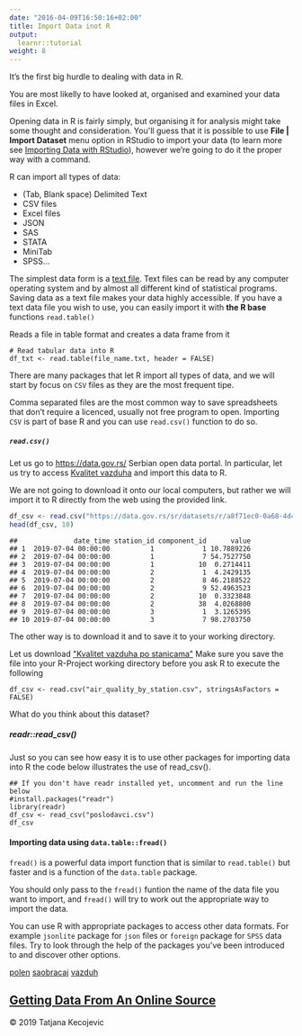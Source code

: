 ```yaml
---
date: "2016-04-09T16:50:16+02:00"
title: Import Data inot R
output: 
  learnr::tutorial
weight: 8
---
```


It’s the first big hurdle to dealing with data in R. 

You are most likelly to have looked at, organised and examined your data files in Excel.

Opening data in R is fairly simply, but organising it for analysis might take some thought and consideration. You'll guess that it is possible to use **File | Import Dataset** menu option in RStudio to import your data (to learn more see [Importing Data with RStudio](https://support.rstudio.com/hc/en-us/articles/218611977-Importing-Data-with-RStudio)), however we’re going to do it the proper way with a command.

R can import all types of data:

- (Tab, Blank space) Delimited Text
- CSV files
- Excel files
- JSON 
- SAS
- STATA
- MiniTab
- SPSS...

The simplest data form is a [text file](https://en.wikipedia.org/wiki/Text_file). Text files can be read by any computer operating system and by almost all different kind of statistical programs. Saving data as a text file makes your data highly accessible. If you have a text data file you wish to use, you can easily import it with **the R base** functions `read.table()`

Reads a file in table format and creates a data frame from it

```
# Read tabular data into R
df_txt <- read.table(file_name.txt, header = FALSE)
```

There are many packages that let R import all types of data, and we will start by focus on `CSV` files as they are the most frequent tipe.

Comma separated files are the most common way to save spreadsheets that don’t require a licenced, usually not free program to open. Importing `CSV` is part of base R and you can use `read.csv()` function to do so. 


##### `read.csv()`

Let us go to <https://data.gov.rs/> Serbian open data portal. In particular, let us try to access [Kvalitet vazduha](https://data.gov.rs/sr/datasets/kvalitet-vazduha/) and import this data to R.

We are not going to download it onto our local computers, but rather we will import it to R directly from the web using the provided link.


```r
df_csv <- read.csv("https://data.gov.rs/sr/datasets/r/a8f71ec0-0a68-4d4f-8f37-ceabdcb98569", stringsAsFactors = FALSE)
head(df_csv, 10)
```

```
##              date_time station_id component_id      value
## 1  2019-07-04 00:00:00          1            1 10.7889226
## 2  2019-07-04 00:00:00          1            7 54.7527750
## 3  2019-07-04 00:00:00          1           10  0.2714411
## 4  2019-07-04 00:00:00          2            1  4.2429135
## 5  2019-07-04 00:00:00          2            8 46.2188522
## 6  2019-07-04 00:00:00          2            9 52.4963523
## 7  2019-07-04 00:00:00          2           10  0.3323848
## 8  2019-07-04 00:00:00          2           38  4.0268800
## 9  2019-07-04 00:00:00          3            1  3.1265395
## 10 2019-07-04 00:00:00          3            7 98.2703750
```

The other way is to download it and to save it to your working directory.

Let us download ["Kvalitet vazduha po stanicama"](https://data.gov.rs/sr/datasets/r/0b6a7aa5-9b13-4a7c-8a80-f964e1c67bc3)
Make sure you save the file into your R-Project working directory before you ask R to execute the following

```
df_csv <- read.csv("air_quality_by_station.csv", stringsAsFactors = FALSE)
```

What do you think about this dataset?

##### readr::read_csv()

Just so you can see how easy it is to use other packages for importing data into R the code below illustrates the use of read_csv().

```
## If you don't have readr installed yet, uncomment and run the line below
#install.packages("readr")
library(readr)
df_csv <- read_csv("poslodavci.csv")
df_csv
```

#### Importing data using `data.table::fread()`

`fread()` is a powerful data import function that is similar to `read.table()` but faster and is a function of the `data.table` package.

You should only pass to the `fread()` funtion the name of the data file you want to import, and `fread()` will try to work out the appropriate way to import the data.


You can use R with appropriate packages to access other data formats. For example `jsonlite` package for `json` files or `foreign` package for `SPSS` data files. Try to look through the help of the packages you've been introduced to and discover other options.



[polen](https://data.gov.rs/sr/datasets/kontsentratsije-polena-u-vazdukhu/)
[saobracaj](https://data.gov.rs/sr/datasets/podatsi-o-saobratshajnim-nezgodama-po-politsijskim-upravama-i-opshtinama/)
[vazduh](https://data.gov.rs/sr/datasets/kvalitet-vazduha/)


[Getting Data From An Online Source](https://www.r-bloggers.com/getting-data-from-an-online-source/)
-----------------------------
© 2019 Tatjana Kecojevic
